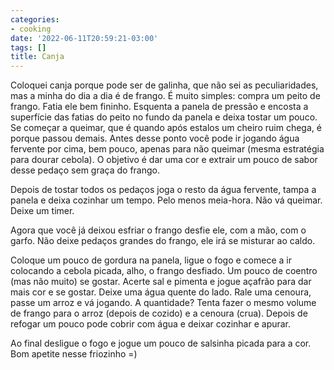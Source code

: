 ```yaml
---
categories:
- cooking
date: '2022-06-11T20:59:21-03:00'
tags: []
title: Canja
---
```


Coloquei canja porque pode ser de galinha, que não sei as peculiaridades, mas a minha do dia a dia é de frango. É muito simples: compra um peito de frango. Fatia ele bem fininho. Esquenta a panela de pressão e encosta a superfície das fatias do peito no fundo da panela e deixa tostar um pouco. Se começar a queimar, que é quando após estalos um cheiro ruim chega, é porque passou demais. Antes desse ponto você pode ir jogando água fervente por cima, bem pouco, apenas para não queimar (mesma estratégia para dourar cebola). O objetivo é dar uma cor e extrair um pouco de sabor desse pedaço sem graça do frango.

Depois de tostar todos os pedaços joga o resto da água fervente, tampa a panela e deixa cozinhar um tempo. Pelo menos meia-hora. Não vá queimar. Deixe um timer.

Agora que você já deixou esfriar o frango desfie ele, com a mão, com o garfo. Não deixe pedaços grandes do frango, ele irá se misturar ao caldo.

Coloque um pouco de gordura na panela, ligue o fogo e comece a ir colocando a cebola picada, alho, o frango desfiado. Um pouco de coentro (mas não muito) se gostar. Acerte sal e pimenta e jogue açafrão para dar mais cor e se gostar. Deixe uma água quente do lado. Rale uma cenoura, passe um arroz e vá jogando. A quantidade? Tenta fazer o mesmo volume de frango para o arroz (depois de cozido) e a cenoura (crua). Depois de refogar um pouco pode cobrir com água e deixar cozinhar e apurar.

Ao final desligue o fogo e jogue um pouco de salsinha picada para a cor. Bom apetite nesse friozinho =)

